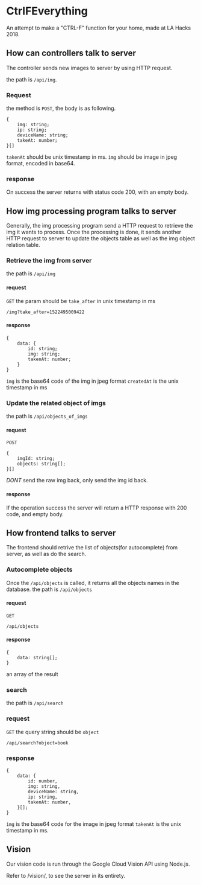 # CtrlFEverything

An attempt to make a "CTRL-F" function for your home, made at LA Hacks 2018.

## How can controllers talk to server

The controller sends new images to server by using HTTP request.


the path is `/api/img`.

### Request

the method is `POST`, the body is as following.
```
{
    img: string;
    ip: string;
    deviceName: string;
    takeAt: number;
}[]
```
`takenAt` should be unix timestamp in ms.
`img` should be image in jpeg format, encoded in base64.

### response

On success the server returns with status code 200, with an empty body.

## How img processing program talks to server

Generally, the img processing program send a HTTP request to retrieve the img it wants to process. Once the processing is done, it sends another HTTP request to server to update the objects table as well as the img object relation table.

### Retrieve the img from server

the path is `/api/img`

#### request

`GET`
the param should be `take_after` in unix timestamp in ms
```
/img?take_after=1522495009422
```

#### response

```
{
    data: {
        id: string;
        img: string;
        takenAt: number;
    }
}
```
`img` is the base64 code of the img in jpeg format
`createdAt` is the unix timestamp in ms

### Update the related object of imgs

the path is `/api/objects_of_imgs`

#### request

`POST`
```
{
    imgId: string;
    objects: string[];
}[]
```
_DONT_ send the raw img back, only send the img id back.

#### response

If the operation success the server will return a HTTP response with 200 code, and empty body.

## How frontend talks to server

The frontend should retrive the list of objects(for autocomplete) from server, as well as do the search.

### Autocomplete objects
Once the `/api/objects` is called, it returns all the objects names in the database.
the path is `/api/objects`

#### request
`GET`
```
/api/objects
```

#### response
```
{
    data: string[];
}
```
an array of the result

### search
the path is `/api/search`

### request
`GET`
the query string should be `object`
```
/api/search?object=book
```

### response
```
{
    data: {
        id: number,
        img: string,
        deviceName: string,
        ip: string,
        takenAt: number,
    }[];
}
```
`img` is the base64 code for the image in jpeg format
`takenAt` is the unix timestamp in ms.
## Vision

Our vision code is run through the Google Cloud Vision API using Node.js. 

Refer to /vision/, to see the server in its entirety. 
